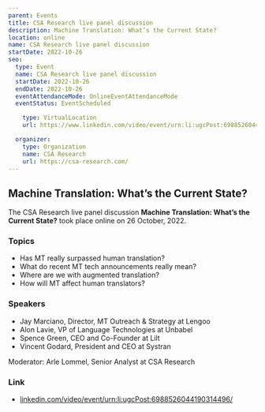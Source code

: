 ```yaml
---
parent: Events
title: CSA Research live panel discussion
description: Machine Translation: What’s the Current State?
location: online
name: CSA Research live panel discussion
startDate: 2022-10-26
seo:
  type: Event
  name: CSA Research live panel discussion
  startDate: 2022-10-26
  endDate: 2022-10-26
  eventAttendanceMode: OnlineEventAttendanceMode
  eventStatus: EventScheduled

    type: VirtualLocation
    url: https://www.linkedin.com/video/event/urn:li:ugcPost:6988526044190314496/

  organizer:
    type: Organization
    name: CSA Research
    url: https://csa-research.com/
---
```


## Machine Translation: What’s the Current State?

The CSA Research live panel discussion **Machine Translation: What’s the Current State?** took place online on 26 October, 2022.

### Topics

- Has MT really surpassed human translation?
- What do recent MT tech announcements really mean?
- Where are we with augmented translation?
- How will MT affect human translators?

### Speakers

- Jay Marciano, Director, MT Outreach & Strategy at Lengoo
- Alon Lavie, VP of Language Technologies at Unbabel
- Spence Green, CEO and Co-Founder at Lilt
- Vincent Godard, President and CEO at Systran

Moderator: Arle Lommel, Senior Analyst at CSA Research

### Link

- [linkedin.com/video/event/urn:li:ugcPost:6988526044190314496/](https://www.linkedin.com/video/event/urn:li:ugcPost:6988526044190314496/)
